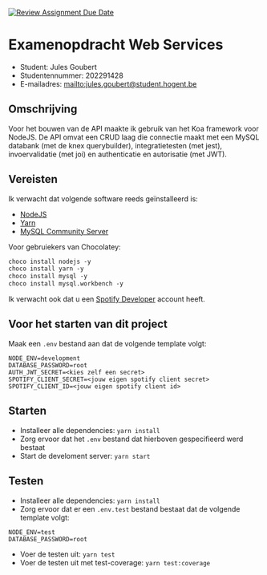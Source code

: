[![Review Assignment Due Date](https://classroom.github.com/assets/deadline-readme-button-24ddc0f5d75046c5622901739e7c5dd533143b0c8e959d652212380cedb1ea36.svg)](https://classroom.github.com/a/snPWRHYg)

# Examenopdracht Web Services

-   Student: Jules Goubert
-   Studentennummer: 202291428
-   E-mailadres: <mailto:jules.goubert@student.hogent.be>

## Omschrijving

Voor het bouwen van de API maakte ik gebruik van het Koa framework voor NodeJS. De API omvat een CRUD laag die connectie maakt met een MySQL databank (met de knex querybuilder), integratietesten (met jest), invoervalidatie (met joi) en authenticatie en autorisatie (met JWT).

## Vereisten

Ik verwacht dat volgende software reeds geïnstalleerd is:

-   [NodeJS](https://nodejs.org)
-   [Yarn](https://yarnpkg.com)
-   [MySQL Community Server](https://dev.mysql.com/downloads/mysql/)

Voor gebruiekers van Chocolatey:

```ps
choco install nodejs -y
choco install yarn -y
choco install mysql -y
choco install mysql.workbench -y
```

Ik verwacht ook dat u een [Spotify Developer](https://developer.spotify.com/) account heeft.

## Voor het starten van dit project

Maak een `.env` bestand aan dat de volgende template volgt:

```.env
NODE_ENV=development
DATABASE_PASSWORD=root
AUTH_JWT_SECRET=<kies zelf een secret>
SPOTIFY_CLIENT_SECRET=<jouw eigen spotify client secret>
SPOTIFY_CLIENT_ID=<jouw eigen spotify client id>
```

## Starten

-   Installeer alle dependencies: `yarn install`
-   Zorg ervoor dat het `.env` bestand dat hierboven gespecifieerd werd bestaat
-   Start de develoment server: `yarn start`

## Testen

-   Installeer alle dependencies: `yarn install`
-   Zorg ervoor dat er een `.env.test` bestand bestaat dat de volgende template volgt:

```.env
NODE_ENV=test
DATABASE_PASSWORD=root
```

-   Voer de testen uit: `yarn test`
-   Voer de testen uit met test-coverage: `yarn test:coverage`

